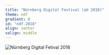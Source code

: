 ```yaml
---
title: "Nürnberg Digital Festival (ab 2018)"
theme: ndf
gradient: 0
id: "ndf-2018"
align: center
valign: middle
---
```

![Nürnberg Digital Fetival 2018](images/ndf-2018.svg "Aktuell Umbenennung in Nürnberg Digital Festival")
